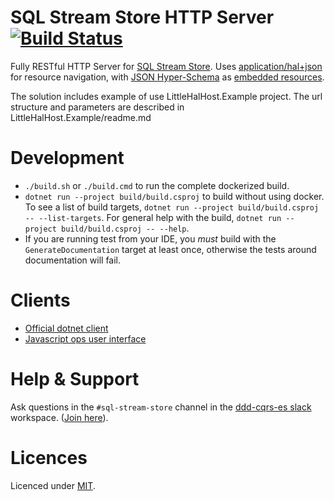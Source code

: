 # SQL Stream Store HTTP Server [![Build Status](https://travis-ci.org/SQLStreamStore/SQLStreamStore.HAL.svg?branch=master)](https://travis-ci.org/SQLStreamStore/SQLStreamStore.HAL)

Fully RESTful HTTP Server for [SQL Stream Store](https://github.com/SQLStreamStore/SQLStreamStore). Uses [application/hal+json](https://tools.ietf.org/html/draft-kelly-json-hal-08) for resource navigation, with [JSON Hyper-Schema](https://json-schema.org/latest/json-schema-hypermedia.html) as [embedded resources](https://tools.ietf.org/html/draft-kelly-json-hal-08#section-4.1.2).

The solution includes example of use  LittleHalHost.Example project. The url structure and parameters are described in LittleHalHost.Example/readme.md

# Development

- `./build.sh` or `./build.cmd` to run the complete dockerized build.
- `dotnet run --project build/build.csproj` to build without using docker.
To see a list of build targets, `dotnet run --project build/build.csproj -- --list-targets`.
For general help with the build, `dotnet run --project build/build.csproj -- --help`.
- If you are running test from your IDE, you _must_ build with the `GenerateDocumentation` target at least once, otherwise the tests around documentation will fail.

# Clients

- [Official dotnet client](https://github.com/SQLStreamStore/SQLStreamStore)
- [Javascript ops user interface](https://github.com/SQLStreamStore/sql-stream-store-browser)

# Help & Support

Ask questions in the `#sql-stream-store` channel in the [ddd-cqrs-es slack](https://ddd-cqrs-es.slack.com) workspace. ([Join here](https://ddd-cqrs-es.herokuapp.com/)).

# Licences

Licenced under [MIT](LICENSE).